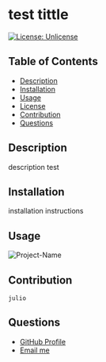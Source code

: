 # test tittle

<a href="https://unlicense.org/" > [![License: Unlicense](https://img.shields.io/badge/license-Unlicense-blue.svg)](http://unlicense.org/)</a>
 


  ## Table of Contents
      
  - [Description](#description)
  - [Installation](#installation)    
  - [Usage](#usage)
  - [License](#licence)
  - [Contribution](#contribution)    
  - [Questions](#questions)



  ## Description

  description test
 
  
  ## Installation
  
  installation instructions
  
  
  ## Usage
  
  ![Project-Name](assets/images/screenshot.png)
  

  


  ## Contribution
    julio

  
  ## Questions

  <ul>
  <li> <a href="https://github.com/juliio">GitHub Profile<a/></li>
  <li> <a href="mailto:julio">Email me<a/></li>
  </ul>

  